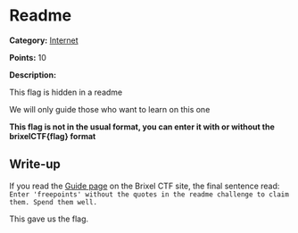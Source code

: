 # Readme
**Category:** [Internet](../README.md)

**Points:** 10

**Description:**

This flag is hidden in a readme

We will only guide those who want to learn on this one

**This flag is not in the usual format, you can enter it with or without the brixelCTF{flag} format**

## Write-up
If you read the [Guide page](https://ctf.brixel.space/guide) on the Brixel CTF site, the final sentence read: `Enter 'freepoints' without the quotes in the readme challenge to claim them. Spend them well.`

This gave us the flag.
